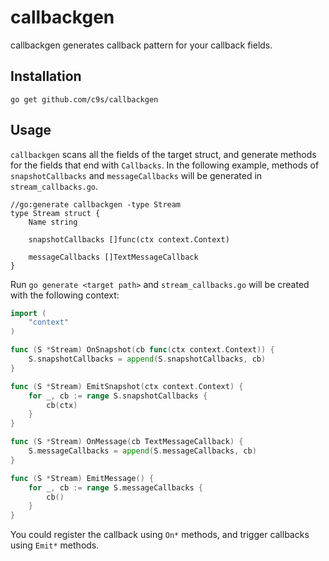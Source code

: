 # callbackgen

callbackgen generates callback pattern for your callback fields.

## Installation

```
go get github.com/c9s/callbackgen
```

## Usage

`callbackgen` scans all the fields of the target struct, and generate methods for the fields that end with `Callbacks`. In the following example,
methods of `snapshotCallbacks` and `messageCallbacks` will be generated in `stream_callbacks.go`.

```
//go:generate callbackgen -type Stream
type Stream struct {
	Name string
  
	snapshotCallbacks []func(ctx context.Context)

	messageCallbacks []TextMessageCallback
}
```

Run `go generate <target path>` and `stream_callbacks.go` will be created with the following context:

```go
import (
	"context"
)

func (S *Stream) OnSnapshot(cb func(ctx context.Context)) {
	S.snapshotCallbacks = append(S.snapshotCallbacks, cb)
}

func (S *Stream) EmitSnapshot(ctx context.Context) {
	for _, cb := range S.snapshotCallbacks {
		cb(ctx)
	}
}

func (S *Stream) OnMessage(cb TextMessageCallback) {
	S.messageCallbacks = append(S.messageCallbacks, cb)
}

func (S *Stream) EmitMessage() {
	for _, cb := range S.messageCallbacks {
		cb()
	}
}
```

You could register the callback using `On*` methods, and trigger callbacks using `Emit*` methods.
